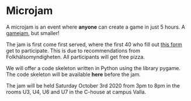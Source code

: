 # Microjam

A microjam is an event where **anyone** can create a game in just 5 hours. A
[gamejam](https://en.wikipedia.org/wiki/Game_jam), but smaller!

The jam is first come first served, where the first 40 who fill out [this form](https://forms.gle/AGL46AXUGzfYgEbG7) get to participate. This
is due to recommendations from Folkhälsomyndigheten. All participants will get
free pizza.

We will offer a code skeleton written in Python using the library pygame. The
code skeleton will be available **here** before the jam.

The jam will be held Saturday October 3rd 2020 from 3pm to 8pm in the rooms U3, U4, U6 and U7 in the C-house at campus Valla.
